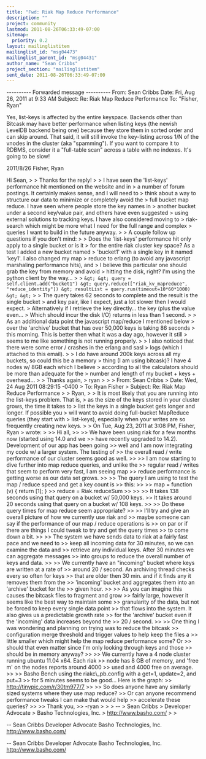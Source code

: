 ```yaml
---
title: "Fwd: Riak Map Reduce Performance"
description: ""
project: community
lastmod: 2011-08-26T06:33:49-07:00
sitemap:
  priority: 0.2
layout: mailinglistitem
mailinglist_id: "msg04473"
mailinglist_parent_id: "msg04431"
author_name: "Sean Cribbs"
project_section: "mailinglistitem"
sent_date: 2011-08-26T06:33:49-07:00
---
```



---------- Forwarded message ----------
From: Sean Cribbs 
Date: Fri, Aug 26, 2011 at 9:33 AM
Subject: Re: Riak Map Reduce Performance
To: "Fisher, Ryan" 


Yes, list-keys is affected by the entire keyspace. Backends other than
Bitcask may have better performance when listing keys (the newish LevelDB
backend being one) because they store them in sorted order and can skip
around. That said, it will still invoke the key-listing across 1/N of the
vnodes in the cluster (aka "spamming"). If you want to compare it to RDBMS,
consider it a "full-table scan" across a table with no indexes. It's going
to be slow!

2011/8/26 Fisher, Ryan 

Hi Sean,
&gt;
&gt; Thanks for the reply!
&gt;
&gt; I have seen the 'list-keys' performance hit mentioned on the website and in
&gt; a number of forum postings. It certainly makes sense, and I will need to
&gt; think about a way to structure our data to minimize or completely avoid the
&gt; full bucket map reduce. I have seen where people store the key names in
&gt; another bucket under a second key/value pair, and others have even suggested
&gt; using external solutions to tracking keys. I have also considered moving to
&gt; riak-search which might be more what I need for the full range and complex
&gt; queries I want to build in the future anyway.
&gt;
&gt; A couple follow up questions if you don't mind:
&gt;
&gt; Does the 'list-keys' performance hit only apply to a single bucket or is it
&gt; for the entire riak cluster key space? As a test I added a new bucket named
&gt; 'bucket1' with a single key in it named 'key1'. I also changed my map
&gt; reduce to erlang (to avoid any javascript marshaling performance hits), and
&gt; I believe this particular one should grab the key from memory and avoid
&gt; hitting the disk, right? I'm using the python client by the way…
&gt;
&gt; `&gt;
&gt; query = self.client.add("bucket1")
&gt; query.reduce(["riak_kv_mapreduce", "reduce_identity"])
&gt; resultList = query.run(timeout=10*60*1000)
&gt;
&gt;` 
&gt;
&gt; The query takes 62 seconds to complete and the result is the single bucket
&gt; and key pair, like I expect, just a lot slower then I would expect.
&gt; Alternatively if I retrieve the key directly… the key (plus the value even…
&gt; Which should incur the disk I/O) returns in less than 1 second.
&gt;
&gt; As an additional data point the javascript map/reduce I mentioned below
&gt; over the 'archive' bucket that has over 50,000 keys is taking 86 seconds
&gt; this morning. This is better then what it was a day ago, however it still
&gt; seems to me like something is not running properly.
&gt;
&gt; I also noticed that there were some error / crashes in the erlang and sasl
&gt; logs (which I attached to this email).
&gt;
&gt; I do have around 200k keys across all my buckets, so could this be a memory
&gt; thing (I am using bitcask)? I have 4 nodes w/ 8GB each which I believe
&gt; according to all the calculators should be more than adequate for the
&gt; number and length of my bucket + keys + overhead…
&gt;
&gt; Thanks again,
&gt; ryan
&gt;
&gt;
&gt; From: Sean Cribbs 
&gt; Date: Wed, 24 Aug 2011 08:29:15 -0400
&gt; To: Ryan Fisher 
&gt; Subject: Re: Riak Map Reduce Performance
&gt;
&gt; Ryan,
&gt;
&gt; It is most likely that you are running into the list-keys problem. That is,
&gt; as the size of the keys stored in your cluster grows, the time it takes to
&gt; list the keys in a single bucket gets longer and longer. If possible you
&gt; will want to avoid doing full-bucket MapReduce queries (they start with
&gt; list-keys), especially when your writes are so frequently creating new keys.
&gt;
&gt; On Tue, Aug 23, 2011 at 3:08 PM, Fisher, Ryan 
&gt; wrote:
&gt;
&gt;&gt; Hi all,
&gt;&gt;
&gt;&gt; We have been using riak for a few months now (started using 14.0 and we
&gt;&gt; have recently upgraded to 14.2). Development of our app has been going
&gt;&gt; well and I am now integrating my code w/ a larger system. The testing of
&gt;&gt; the overall read / write performance of our cluster seems good as well.
&gt;&gt;
&gt;&gt; I am now starting to dive further into map reduce queries, and unlike the
&gt;&gt; regular read / writes that seem to perform very fast, I am seeing map
&gt;&gt; reduce performance is getting worse as our data set grows.
&gt;&gt;
&gt;&gt; The query I am using to test the map / reduce speed and get a key count is
&gt;&gt; this:
&gt;&gt;
&gt;&gt; map = function (v) { return [1]; }
&gt;&gt; reduce = Riak.reduceSum
&gt;&gt;
&gt;&gt;
&gt;&gt; It takes 138 seconds using that query on a bucket w/ 50,000 keys.
&gt;&gt; It takes around 20 seconds using that query on a bucket w/ 108 keys.
&gt;&gt;
&gt;&gt; Do these query times for map reduce seem appropriate?
&gt;&gt;
&gt;&gt; I'll try and give an overall picture of how we currently use riak and
&gt;&gt; maybe someone can say if the performance of our map / reduce operations is
&gt;&gt; on par or if there are things I could tweak to try and get the query times
&gt;&gt; to come down a bit.
&gt;&gt;
&gt;&gt; The system we have sends data to riak at a fairly fast pace and we need to
&gt;&gt; keep all incoming data for 30 minutes, so we can examine the data and
&gt;&gt; retrieve any individual keys. After 30 minutes we can aggregate messages
&gt;&gt; into groups to reduce the overall number of keys and data.
&gt;&gt;
&gt;&gt; We currently have an "incoming" bucket where keys are written at a rate of
&gt;&gt; around 20 / second. An archiving thread checks every so often for keys
&gt;&gt; that are older then 30 min. and if it finds any it removes them from the
&gt;&gt; 'incoming' bucket and aggregates them into an 'archive' bucket for the
&gt;&gt; given hour.
&gt;&gt;
&gt;&gt; As you can imagine this causes the bitcask files to fragment and grow
&gt;&gt; fairly large, however it seems like the best way to maintain some
&gt;&gt; granularity of the data, but not be forced to keep every single data point
&gt;&gt; that flows into the system. It also gives us a predictable growth rate
&gt;&gt; for the 'archive' bucket even if the 'incoming' data increases beyond the
&gt;&gt; 20 / second.
&gt;&gt;
&gt;&gt; One thing I was wondering and planning on trying was to reduce the bitcask
&gt;&gt; configuration merge threshold and trigger values to help keep the files a
&gt;&gt; little smaller which might help the map reduce performance some? Or
&gt;&gt; should that even matter since I'm only looking through keys and those
&gt;&gt; should be in memory anyway?
&gt;&gt;
&gt;&gt; We currently have a 4 node cluster running ubuntu 11.04 x64. Each riak
&gt;&gt; node has 8 GB of memory, and 'free ­m' on the nodes reports around 4000
&gt;&gt; used and 4000 free on average.
&gt;&gt;
&gt;&gt; Basho Bench using the riakc\\_pb.config with a get=1, update=2, and put=3
&gt;&gt; for 5 minutes seems to be good... Here is the graph:
&gt;&gt; http://tinypic.com/r/30tm977/7
&gt;&gt;
&gt;&gt; So does anyone have any similarly sized systems where they use map reduce?
&gt;&gt; Or can anyone recommend performance tweaks I can make that would help
&gt;&gt; accelerate these queries?
&gt;&gt;
&gt;&gt; Thank you,
&gt;&gt; -ryan
&gt;
&gt;
&gt; --
&gt; Sean Cribbs 
&gt; Developer Advocate
&gt; Basho Technologies, Inc.
&gt; http://www.basho.com/
&gt;
&gt;


-- 
Sean Cribbs 
Developer Advocate
Basho Technologies, Inc.
http://www.basho.com/


-- 
Sean Cribbs 
Developer Advocate
Basho Technologies, Inc.
http://www.basho.com/
